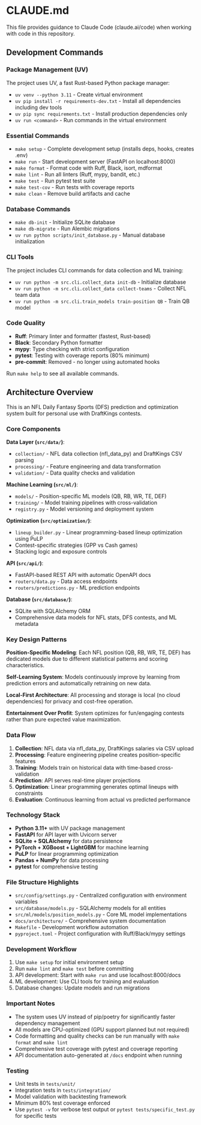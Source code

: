 # CLAUDE.md

This file provides guidance to Claude Code (claude.ai/code) when working with code in this repository.

## Development Commands

### Package Management (UV)

The project uses UV, a fast Rust-based Python package manager:

- `uv venv --python 3.11` - Create virtual environment
- `uv pip install -r requirements-dev.txt` - Install all dependencies including dev tools
- `uv pip sync requirements.txt` - Install production dependencies only
- `uv run <command>` - Run commands in the virtual environment

### Essential Commands

- `make setup` - Complete development setup (installs deps, hooks, creates .env)
- `make run` - Start development server (FastAPI on localhost:8000)
- `make format` - Format code with Ruff, Black, isort, mdformat
- `make lint` - Run all linters (Ruff, mypy, bandit, etc.)
- `make test` - Run pytest test suite
- `make test-cov` - Run tests with coverage reports
- `make clean` - Remove build artifacts and cache

### Database Commands

- `make db-init` - Initialize SQLite database
- `make db-migrate` - Run Alembic migrations
- `uv run python scripts/init_database.py` - Manual database initialization

### CLI Tools

The project includes CLI commands for data collection and ML training:

- `uv run python -m src.cli.collect_data init-db` - Initialize database
- `uv run python -m src.cli.collect_data collect-teams` - Collect NFL team data
- `uv run python -m src.cli.train_models train-position QB` - Train QB model

### Code Quality

- **Ruff**: Primary linter and formatter (fastest, Rust-based)
- **Black**: Secondary Python formatter
- **mypy**: Type checking with strict configuration
- **pytest**: Testing with coverage reports (80% minimum)
- **pre-commit**: Removed - no longer using automated hooks

Run `make help` to see all available commands.

## Architecture Overview

This is an NFL Daily Fantasy Sports (DFS) prediction and optimization system built for personal use with DraftKings contests.

### Core Components

**Data Layer (`src/data/`)**:

- `collection/` - NFL data collection (nfl_data_py) and DraftKings CSV parsing
- `processing/` - Feature engineering and data transformation
- `validation/` - Data quality checks and validation

**Machine Learning (`src/ml/`)**:

- `models/` - Position-specific ML models (QB, RB, WR, TE, DEF)
- `training/` - Model training pipelines with cross-validation
- `registry.py` - Model versioning and deployment system

**Optimization (`src/optimization/`)**:

- `lineup_builder.py` - Linear programming-based lineup optimization using PuLP
- Contest-specific strategies (GPP vs Cash games)
- Stacking logic and exposure controls

**API (`src/api/`)**:

- FastAPI-based REST API with automatic OpenAPI docs
- `routers/data.py` - Data access endpoints
- `routers/predictions.py` - ML prediction endpoints

**Database (`src/database/`)**:

- SQLite with SQLAlchemy ORM
- Comprehensive data models for NFL stats, DFS contests, and ML metadata

### Key Design Patterns

**Position-Specific Modeling**: Each NFL position (QB, RB, WR, TE, DEF) has dedicated models due to different statistical patterns and scoring characteristics.

**Self-Learning System**: Models continuously improve by learning from prediction errors and automatically retraining on new data.

**Local-First Architecture**: All processing and storage is local (no cloud dependencies) for privacy and cost-free operation.

**Entertainment Over Profit**: System optimizes for fun/engaging contests rather than pure expected value maximization.

### Data Flow

1. **Collection**: NFL data via nfl_data_py, DraftKings salaries via CSV upload
1. **Processing**: Feature engineering pipeline creates position-specific features
1. **Training**: Models train on historical data with time-based cross-validation
1. **Prediction**: API serves real-time player projections
1. **Optimization**: Linear programming generates optimal lineups with constraints
1. **Evaluation**: Continuous learning from actual vs predicted performance

### Technology Stack

- **Python 3.11+** with UV package management
- **FastAPI** for API layer with Uvicorn server
- **SQLite + SQLAlchemy** for data persistence
- **PyTorch + XGBoost + LightGBM** for machine learning
- **PuLP** for linear programming optimization
- **Pandas + NumPy** for data processing
- **pytest** for comprehensive testing

### File Structure Highlights

- `src/config/settings.py` - Centralized configuration with environment variables
- `src/database/models.py` - SQLAlchemy models for all entities
- `src/ml/models/position_models.py` - Core ML model implementations
- `docs/architecture/` - Comprehensive system documentation
- `Makefile` - Development workflow automation
- `pyproject.toml` - Project configuration with Ruff/Black/mypy settings

### Development Workflow

1. Use `make setup` for initial environment setup
1. Run `make lint` and `make test` before committing
1. API development: Start with `make run` and use localhost:8000/docs
1. ML development: Use CLI tools for training and evaluation
1. Database changes: Update models and run migrations

### Important Notes

- The system uses UV instead of pip/poetry for significantly faster dependency management
- All models are CPU-optimized (GPU support planned but not required)
- Code formatting and quality checks can be run manually with `make format` and `make lint`
- Comprehensive test coverage with pytest and coverage reporting
- API documentation auto-generated at `/docs` endpoint when running

### Testing

- Unit tests in `tests/unit/`
- Integration tests in `tests/integration/`
- Model validation with backtesting framework
- Minimum 80% test coverage enforced
- Use `pytest -v` for verbose test output or `pytest tests/specific_test.py` for specific tests
